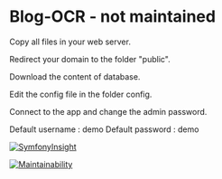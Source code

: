 # Blog-OCR - not maintained

Copy all files in your web server.

Redirect your domain to the folder "public".

Download the content of database.

Edit the config file in the folder config.

Connect to the app and change the admin password.

Default username : demo
Default password : demo


[![SymfonyInsight](https://insight.symfony.com/projects/9d38de9b-7a00-486e-a701-1616af5a7339/big.svg)](https://insight.symfony.com/projects/9d38de9b-7a00-486e-a701-1616af5a7339)

[![Maintainability](https://api.codeclimate.com/v1/badges/cb76102831f6e328996d/maintainability)](https://codeclimate.com/github/Minikeys/htdocs/maintainability)
